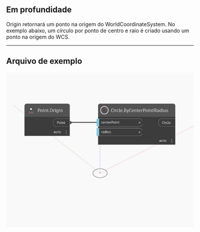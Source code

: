 ## Em profundidade
Origin retornará um ponto na origem do WorldCoordinateSystem. No exemplo abaixo, um círculo por ponto de centro e raio é criado usando um ponto na origem do WCS.
___
## Arquivo de exemplo

![Origin](./Autodesk.DesignScript.Geometry.Point.Origin_img.jpg)

